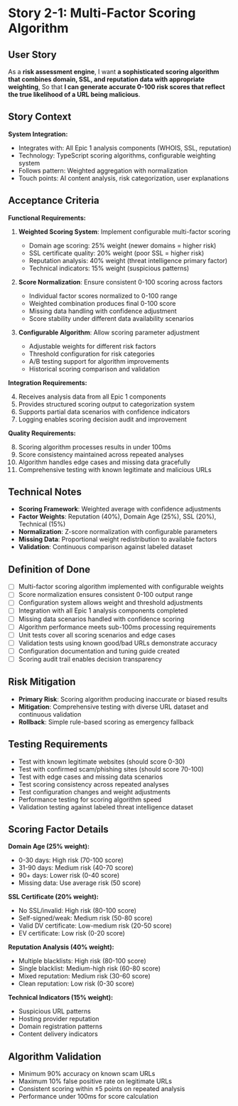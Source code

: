 # Story 2-1: Multi-Factor Scoring Algorithm

## User Story

As a **risk assessment engine**,
I want **a sophisticated scoring algorithm that combines domain, SSL, and reputation data with appropriate weighting**,
So that **I can generate accurate 0-100 risk scores that reflect the true likelihood of a URL being malicious**.

## Story Context

**System Integration:**
- Integrates with: All Epic 1 analysis components (WHOIS, SSL, reputation)
- Technology: TypeScript scoring algorithms, configurable weighting system
- Follows pattern: Weighted aggregation with normalization
- Touch points: AI content analysis, risk categorization, user explanations

## Acceptance Criteria

**Functional Requirements:**

1. **Weighted Scoring System**: Implement configurable multi-factor scoring
   - Domain age scoring: 25% weight (newer domains = higher risk)
   - SSL certificate quality: 20% weight (poor SSL = higher risk)
   - Reputation analysis: 40% weight (threat intelligence primary factor)
   - Technical indicators: 15% weight (suspicious patterns)

2. **Score Normalization**: Ensure consistent 0-100 scoring across factors
   - Individual factor scores normalized to 0-100 range
   - Weighted combination produces final 0-100 score
   - Missing data handling with confidence adjustment
   - Score stability under different data availability scenarios

3. **Configurable Algorithm**: Allow scoring parameter adjustment
   - Adjustable weights for different risk factors
   - Threshold configuration for risk categories
   - A/B testing support for algorithm improvements
   - Historical scoring comparison and validation

**Integration Requirements:**

4. Receives analysis data from all Epic 1 components
5. Provides structured scoring output to categorization system
6. Supports partial data scenarios with confidence indicators
7. Logging enables scoring decision audit and improvement

**Quality Requirements:**

8. Scoring algorithm processes results in under 100ms
9. Score consistency maintained across repeated analyses
10. Algorithm handles edge cases and missing data gracefully
11. Comprehensive testing with known legitimate and malicious URLs

## Technical Notes

- **Scoring Framework**: Weighted average with confidence adjustments
- **Factor Weights**: Reputation (40%), Domain Age (25%), SSL (20%), Technical (15%)
- **Normalization**: Z-score normalization with configurable parameters
- **Missing Data**: Proportional weight redistribution to available factors
- **Validation**: Continuous comparison against labeled dataset

## Definition of Done

- [ ] Multi-factor scoring algorithm implemented with configurable weights
- [ ] Score normalization ensures consistent 0-100 output range
- [ ] Configuration system allows weight and threshold adjustments
- [ ] Integration with all Epic 1 analysis components completed
- [ ] Missing data scenarios handled with confidence scoring
- [ ] Algorithm performance meets sub-100ms processing requirements
- [ ] Unit tests cover all scoring scenarios and edge cases
- [ ] Validation tests using known good/bad URLs demonstrate accuracy
- [ ] Configuration documentation and tuning guide created
- [ ] Scoring audit trail enables decision transparency

## Risk Mitigation

- **Primary Risk**: Scoring algorithm producing inaccurate or biased results
- **Mitigation**: Comprehensive testing with diverse URL dataset and continuous validation
- **Rollback**: Simple rule-based scoring as emergency fallback

## Testing Requirements

- Test with known legitimate websites (should score 0-30)
- Test with confirmed scam/phishing sites (should score 70-100)
- Test with edge cases and missing data scenarios
- Test scoring consistency across repeated analyses
- Test configuration changes and weight adjustments
- Performance testing for scoring algorithm speed
- Validation testing against labeled threat intelligence dataset

## Scoring Factor Details

**Domain Age (25% weight):**
- 0-30 days: High risk (70-100 score)
- 31-90 days: Medium risk (40-70 score)
- 90+ days: Lower risk (0-40 score)
- Missing data: Use average risk (50 score)

**SSL Certificate (20% weight):**
- No SSL/invalid: High risk (80-100 score)
- Self-signed/weak: Medium risk (50-80 score)
- Valid DV certificate: Low-medium risk (20-50 score)
- EV certificate: Low risk (0-20 score)

**Reputation Analysis (40% weight):**
- Multiple blacklists: High risk (80-100 score)
- Single blacklist: Medium-high risk (60-80 score)
- Mixed reputation: Medium risk (30-60 score)
- Clean reputation: Low risk (0-30 score)

**Technical Indicators (15% weight):**
- Suspicious URL patterns
- Hosting provider reputation
- Domain registration patterns
- Content delivery indicators

## Algorithm Validation

- Minimum 90% accuracy on known scam URLs
- Maximum 10% false positive rate on legitimate URLs
- Consistent scoring within ±5 points on repeated analysis
- Performance under 100ms for score calculation